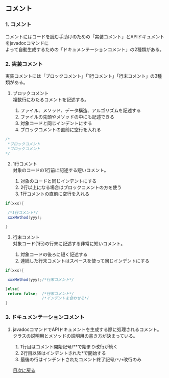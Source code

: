 ## コメント
### 1. コメント
コメントにはコードを読む手助けのための「実装コメント」とAPIドキュメントをjavadocコマンドに<br/>
よって自動生成するための「ドキュメンテーションコメント」の2種類がある。
### 2. 実装コメント
実装コメントには「ブロックコメント」「1行コメント」「行末コメント」の3種類がある。
 1. ブロックコメント<br>
 複数行にわたるコメントを記述する。

    1. ファイル、メソッド、データ構造、アルゴリズムを記述する
    1. ファイルの先頭やメソッドの中にも記述できる
    1. 対象コードと同じインデントにする
    1. ブロックコメントの直前に空行を入れる

```java
/*
 *ブロックコメント
 *ブロックコメント
*/
```

 2. 1行コメント<br>
対象のコードの1行前に記述する短いコメント。

    1. 対象のコードと同じインデントにする
    1. 2行以上になる場合はブロックコメントの方を使う
    1. 1行コメントの直前に空行を入れる

```java
if(xxx){

 /*1行コメント*/
 xxxMethod(yyy);

}
```

 3. 行末コメント<br>
 対象コード(1行)の行末に記述する非常に短いコメント。

    1. 対象コードの後ろに短く記述する
    1. 連続した行末コメントはスペースを使って同じインデントにする

```java
if(xxx){

 xxxMethod(yyy);/*行末コメント*/

}else{
 return false;  /*行末コメント*/
                /*インデントを合わせる*/
}
```

 ### 3. ドキュメンテーションコメント
 1. javadocコマンドでAPIドキュメントを生成する際に処理されるコメント。<br>
クラスの説明用とメソッドの説明用の書き方が決まっている。

    1. 1行目はコメント開始記号/**で始まり改行が続く
    1. 2行目以降はインデントされた*で開始する
    1. 最後の行はインデントされたコメント終了記号`/*/+`改行のみ

    [目次に戻る](CONTENTS.md)